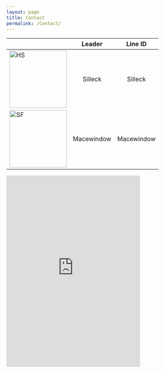 ```yaml
---
layout: page
title: Contact
permalink: /Contact/
---
```




|                                                                                              | Leader        | Line ID     |
| -------------                                                                                |:-------------:| :-----:     |
| <img src="{{ site.url }}/assets/HSSlogon.jpg" alt="HS" width="150" height="150" border="0">  | Silleck       | Silleck     |
| <img src="{{ site.url }}/assets/SFSlogon.jpg" alt="SF" width="150" height="150" border="0">  | Macewindow    | Macewindow  |


<iframe src="https://discordapp.com/widget?id=246602581957148673&theme=dark" width="350" height="500" allowtransparency="true" frameborder="0"></iframe>
